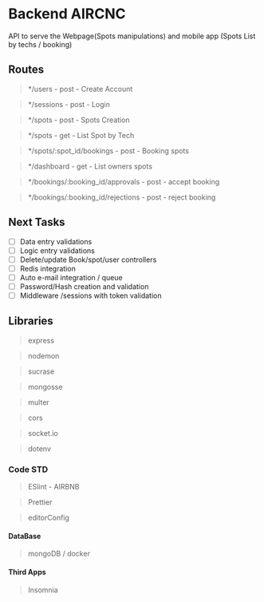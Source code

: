 # Backend AIRCNC

API to serve the Webpage(Spots manipulations) and mobile app (Spots List by techs / booking)

## Routes

> */users - post - Create Account

> */sessions - post - Login

> */spots - post - Spots Creation

> */spots - get - List Spot by Tech

> */spots/:spot_id/bookings - post - Booking spots

> */dashboard - get - List owners spots

> */bookings/:booking_id/approvals  - post - accept booking

> */bookings/:booking_id/rejections - post - reject booking

## Next Tasks

- [ ] Data entry validations
- [ ] Logic entry validations
- [ ] Delete/update Book/spot/user controllers
- [ ] Redis integration
- [ ] Auto e-mail integration / queue
- [ ] Password/Hash creation and validation
- [ ] Middleware /sessions with token validation

## Libraries

> express

> nodemon

> sucrase

> mongosse

> multer

> cors

> socket.io

> dotenv


### Code STD

> ESlint - AIRBNB

> Prettier

> editorConfig

#### DataBase

> mongoDB / docker

#### Third Apps

> Insomnia
